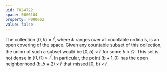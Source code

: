 ```yaml
---
uid: T024722
space: S000104
property: P000062
value: false
---
```


The collection $[0,b)\times I^I$, where $b$ ranges over all countable ordinals, is an open covering of the space.  Given any countable subset of this collection, the union of such a subset would be $[0,b)\times I^I$ for some $b<\Omega$.  This set is not dense in $[0,\Omega)\times I^I$.  In particular, the point $(b+1,0)$ has the open neighborhood $(b,b+2)\times I^I$ that missed $[0,b)\times I^I$.

